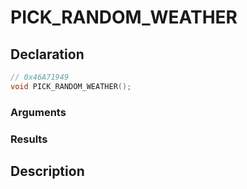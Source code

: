 # PICK_RANDOM_WEATHER

## Declaration
```cpp
// 0x46A71949
void PICK_RANDOM_WEATHER();
```

### Arguments

### Results

## Description
